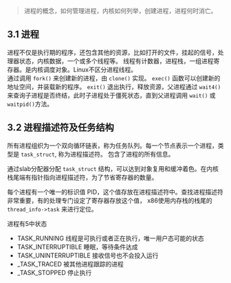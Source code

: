 > 进程的概念，如何管理进程，内核如何列举，创建进程，进程何时消亡。

## 3.1 进程
进程不仅是执行期的程序，还包含其他的资源，比如打开的文件，挂起的信号，处理器状态，内核数据，一个或多个线程等。
线程有计数器，进程栈，一组进程寄存器。是内核调度对象。Linux不区分进程线程。 </br>
通过调用 `fork()` 来创建新的进程，由 `clone()` 实现。 `exec()` 函数可以创建新的地址空间，并装载新的程序。
`exit()` 退出执行，释放资源，父进程通过 `wait4()` 来查询子进程是否终结，此时子进程处于僵死状态，直到父进程调用 `wait()` 或 `waitpid()`方法。

## 3.2 进程描述符及任务结构
所有进程组织为一个双向循环链表，称为任务队列。每一个节点表示一个进程，类型是 `task_struct`, 称为进程描述符。
包含了进程的所有信息。 </br>

通过slab分配器分配 `task_struct` 结构，可以达到对象复用和缓冲着色。在内核栈尾端有指针指向进程描述符，为了节省寄存器的数量。
</br>

每个进程有一个唯一的标识值 PID，这个值存放在进程描述符中。查找进程描述符非常重要，有的处理专门设定了寄存器存放这个值，
x86使用内存栈的栈尾的 `thread_info->task` 来进行定位。</br>

进程有5中状态
 - TASK_RUNNING  线程是可执行或者正在执行，唯一用户态可能的状态
 - TASK_INTERRUPTIBLE  睡眠，等待条件达成
 - TASK_UNINTERRUPTIBLE  接收信号也不会投入运行
 - _TASK_TRACED  被其他进程跟踪的进程
 - _TASK_STOPPED  停止执行


